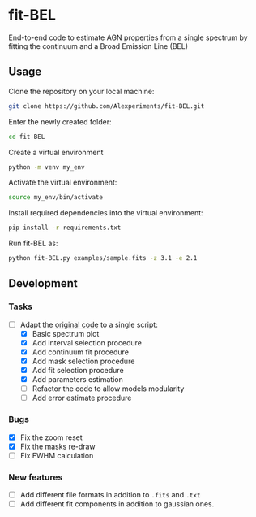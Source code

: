 # fit-BEL
End-to-end code to estimate AGN properties from a single spectrum by fitting the continuum and a Broad Emission Line (BEL)

## Usage

Clone the repository on your local machine:
```bash
git clone https://github.com/Alexperiments/fit-BEL.git
```

Enter the newly created folder:
```bash
cd fit-BEL
```

Create a virtual environment
```bash
python -m venv my_env
```

Activate the virtual environment:
```bash
source my_env/bin/activate
```

Install required dependencies into the virtual environment:
```bash
pip install -r requirements.txt
```

Run fit-BEL as:
```bash
python fit-BEL.py examples/sample.fits -z 3.1 -e 2.1
```

## Development

### Tasks
- [ ] Adapt the [original code](https://github.com/AleD1996/diana_et_al_2021) to a single script: 
    - [x] Basic spectrum plot
    - [x] Add interval selection procedure
    - [x] Add continuum fit procedure
    - [x] Add mask selection procedure
    - [x] Add fit selection procedure
    - [x] Add parameters estimation
    - [ ] Refactor the code to allow models modularity
    - [ ] Add error estimate procedure
    
### Bugs
- [x] Fix the zoom reset
- [x] Fix the masks re-draw
- [ ] Fix FWHM calculation

### New features
- [ ] Add different file formats in addition to `.fits` and `.txt`
- [ ] Add different fit components in addition to gaussian ones.
